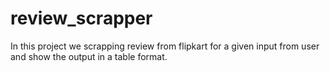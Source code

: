 # review_scrapper
In this project we scrapping review from flipkart for a given input from user and show the output in a table format.
